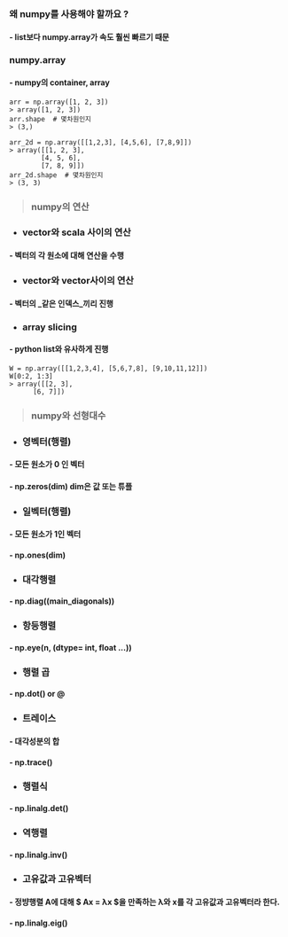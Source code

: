 ### 왜 numpy를 사용해야 할까요 ? 

#### - list보다 numpy.array가 속도 훨씬 빠르기 때문 

### numpy.array
#### - numpy의 container, array
```
arr = np.array([1, 2, 3]) 
> array([1, 2, 3])
arr.shape  # 몇차원인지 
> (3,)

arr_2d = np.array([[1,2,3], [4,5,6], [7,8,9]])
> array([[1, 2, 3],
        [4, 5, 6],
        [7, 8, 9]])
arr_2d.shape  # 몇차원인지 
> (3, 3)
```
> ### numpy의 연산

- ### vector와 scala 사이의 연산 
 #### - 벡터의 각 원소에 대해 연산을 수행
 
- ### vector와 vector사이의 연산
 #### - 벡터의 _같은 인덱스_끼리 진행
- ### array slicing 
 #### - python list와 유사하게 진행
 ```
 W = np.array([[1,2,3,4], [5,6,7,8], [9,10,11,12]])
 W[0:2, 1:3]
 > array([[2, 3],
       [6, 7]])
 ```
 
> ### numpy와 선형대수

 - ###  영벡터(행렬)
 #### - 모든 원소가 0 인 벡터
 #### - np.zeros(dim) dim은 값 또는 튜플

 - ### 일벡터(행렬)
 #### - 모든 원소가 1인 벡터
 #### - np.ones(dim) 

 - ### 대각행렬
 #### - np.diag((main_diagonals))
 
 - ### 항등행렬
 #### - np.eye(n, (dtype= int, float ...))

 - ### 행렬 곱
 #### - np.dot() or @

 - ### 트레이스
 #### - 대각성분의 합
 #### - np.trace()

 - ### 행렬식
 #### - np.linalg.det()

 - ### 역행렬
 #### - np.linalg.inv()

 - ### 고유값과 고유벡터
 #### - 정뱡행렬 A에 대해 $ Ax = λx $을 만족하는 λ와 x를 각 고유값과 고유벡터라 한다.
 #### - np.linalg.eig()




